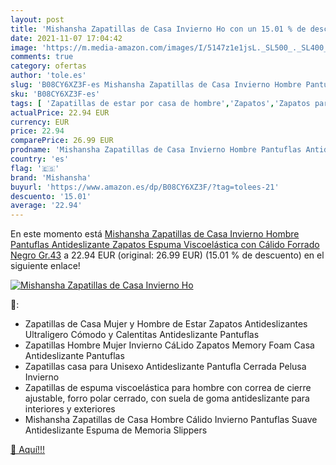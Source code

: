 ```yaml
---
layout: post
title: 'Mishansha Zapatillas de Casa Invierno Ho con un 15.01 % de descuento'
date: 2021-11-07 17:04:42
image: 'https://m.media-amazon.com/images/I/5147z1e1jsL._SL500_._SL400_.jpg'
comments: true
category: ofertas
author: 'tole.es'
slug: 'B08CY6XZ3F-es Mishansha Zapatillas de Casa Invierno Hombre Pantuflas...'
sku: 'B08CY6XZ3F-es'
tags: [ 'Zapatillas de estar por casa de hombre','Zapatos','Zapatos para hombre','Zapatos y complementos','mishansha','zapatos', ]
actualPrice: 22.94 EUR
currency: EUR
price: 22.94
comparePrice: 26.99 EUR
prodname: 'Mishansha Zapatillas de Casa Invierno Hombre Pantuflas Antideslizante Zapatos Espuma Viscoelástica con Cálido Forrado Negro Gr.43'
country: 'es'
flag: '🇪🇸'
brand: 'Mishansha'
buyurl: 'https://www.amazon.es/dp/B08CY6XZ3F/?tag=tolees-21'
descuento: '15.01'
average: '22.94'
---
```


En este momento está [Mishansha Zapatillas de Casa Invierno Hombre Pantuflas Antideslizante Zapatos Espuma Viscoelástica con Cálido Forrado Negro Gr.43](https://www.amazon.es/dp/B08CY6XZ3F/?tag=tolees-21) a 22.94 EUR (original: 26.99 EUR) (15.01 %  de descuento) en el siguiente enlace!

[![Mishansha Zapatillas de Casa Invierno Ho](https://m.media-amazon.com/images/I/5147z1e1jsL._SL500_._SL400_.jpg)](https://www.amazon.es/dp/B08CY6XZ3F/?tag=tolees-21)

🔎:

- Zapatillas de Casa Mujer y Hombre de Estar Zapatos Antideslizantes Ultraligero Cómodo y Calentitas Antideslizante Pantuflas
- Zapatillas Hombre Mujer Invierno CáLido Zapatos Memory Foam Casa Antideslizante Pantuflas
- Zapatillas casa para Unisexo Antideslizante Pantufla Cerrada Pelusa Invierno
- Zapatillas de espuma viscoelástica para hombre con correa de cierre ajustable, forro polar cerrado, con suela de goma antideslizante para interiores y exteriores
- Mishansha Zapatillas de Casa Hombre Cálido Invierno Pantuflas Suave Antideslizante Espuma de Memoria Slippers

[🛒 Aquí!!!](https://www.amazon.es/dp/B08CY6XZ3F/?tag=tolees-21)
